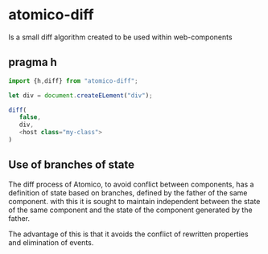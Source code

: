 # atomico-diff

Is a small diff algorithm created to be used within web-components

## pragma h

```js
import {h,diff} from "atomico-diff";

let div = document.createELement("div");

diff(
   false,
   div,
   <host class="my-class">
)
```

## Use of branches of state

The diff process of Atomico, to avoid conflict between components, has a definition of state based on branches, defined by the father of the same component. with this it is sought to maintain independent between the state of the same component and the state of the component generated by the father.

The advantage of this is that it avoids the conflict of rewritten properties and elimination of events.

